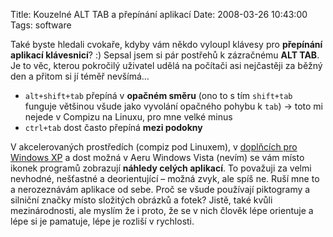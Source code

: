 Title: Kouzelné ALT TAB a přepínání aplikací
Date: 2008-03-26 10:43:00
Tags: software

Také byste hledali cvokaře, kdyby vám někdo vyloupl klávesy pro **přepínání aplikací klávesnicí**? :) Sepsal jsem si pár postřehů k zázračnému **ALT TAB**. Je to věc, kterou pokročilý uživatel udělá na počítači asi nejčastěji za běžný den a přitom si jí téměř nevšímá…

-   `alt+shift+tab` přepíná v **opačném směru** (ono to s tím `shift+tab` funguje většinou všude jako vyvolání opačného pohybu k `tab`) → toto mi nejede v Compizu na Linuxu, pro mne velké minus
-   `ctrl+tab` dost často přepíná **mezi podokny**

V akcelerovaných prostředích (compiz pod Linuxem), v [doplňcích pro Windows XP](http://www.ntwind.com/software/taskswitchxp/screenshots.html) a dost možná v Aeru Windows Vista (nevím) se vám místo ikonek programů zobrazují **náhledy celých aplikací**. To považuji za velmi nevhodné, nešťastné a deorientující – možná zvyk, ale spíš ne. Ruší mne to a nerozeznávám aplikace od sebe. Proč se všude používají piktogramy a silniční značky místo složitých obrázků a fotek? Jistě, také kvůli mezinárodnosti, ale myslím že i proto, že se v nich člověk lépe orientuje a lépe si je pamatuje, lépe je rozliší v rychlosti.